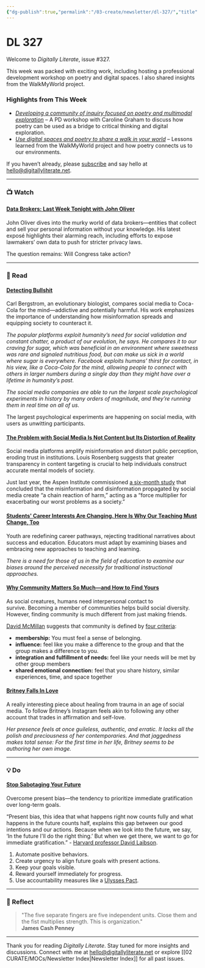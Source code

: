```yaml
---
{"dg-publish":true,"permalink":"/03-create/newsletter/dl-327/","title":"Force Multipliers","tags":["data","social-media"]}
---
```



# DL 327  

Welcome to _Digitally Literate_, issue #327.  

This week was packed with exciting work, including hosting a professional development workshop on poetry and digital spaces. I also shared insights from the WalkMyWorld project.  

### Highlights from This Week  

- [_Developing a community of inquiry focused on poetry and multimodal exploration_](https://literacy6-12.org/poetry-and-multimodal-exploration/) – A PD workshop with Caroline Graham to discuss how poetry can be used as a bridge to critical thinking and digital exploration.  
- [_Use digital spaces and poetry to share a walk in your world_](https://literacy6-12.org/use-digital-spaces-and-poetry-to-share-a-walk-in-your-world/) – Lessons learned from the WalkMyWorld project and how poetry connects us to our environments.  

If you haven’t already, please [subscribe](https://digitallyliterate.net) and say hello at [hello@digitallyliterate.net](mailto:hello@digitallyliterate.net).  

---

### 📺 Watch  

#### [Data Brokers: Last Week Tonight with John Oliver](https://www.youtube.com/watch?v=wqn3gR1WTcA)  

John Oliver dives into the murky world of data brokers—entities that collect and sell your personal information without your knowledge. His latest exposé highlights their alarming reach, including efforts to expose lawmakers’ own data to push for stricter privacy laws.  

The question remains: Will Congress take action?  

---

### 📖 Read  

#### [Detecting Bullshit](https://www.science.org/content/article/studying-fighting-misinformation-top-scientific-priority-biologist-argues?ref=refind)  

Carl Bergstrom, an evolutionary biologist, compares social media to Coca-Cola for the mind—addictive and potentially harmful. His work emphasizes the importance of understanding how misinformation spreads and equipping society to counteract it.  

_The popular platforms exploit humanity’s need for social validation and constant chatter, a product of our evolution, he says. He compares it to our craving for sugar, which was beneficial in an environment where sweetness was rare and signaled nutritious food, but can make us sick in a world where sugar is everywhere. Facebook exploits humans’ thirst for contact, in his view, like a Coca-Cola for the mind, allowing people to connect with others in larger numbers during a single day than they might have over a lifetime in humanity’s past._

_The social media companies are able to run the largest scale psychological experiments in history by many orders of magnitude, and they’re running them in real time on all of us._

The largest psychological experiments are happening on social media, with users as unwitting participants.  

#### [The Problem with Social Media Is Not Content but Its Distortion of Reality](https://bigthink.com/the-present/social-media-distorts-reality/)  

Social media platforms amplify misinformation and distort public perception, eroding trust in institutions. Louis Rosenberg suggests that greater transparency in content targeting is crucial to help individuals construct accurate mental models of society.  

Just last year, the Aspen Institute commissioned [a six-month study](https://www.aspeninstitute.org/publications/commission-on-information-disorder-final-report/) that concluded that the misinformation and disinformation propagated by social media create “a chain reaction of harm,” acting as a “force multiplier for exacerbating our worst problems as a society.” 

#### [Students' Career Interests Are Changing. Here Is Why Our Teaching Must Change, Too](https://www.edsurge.com/news/2022-03-28-students-career-interests-are-changing-here-is-why-our-teaching-must-change-too)  

Youth are redefining career pathways, rejecting traditional narratives about success and education. Educators must adapt by examining biases and embracing new approaches to teaching and learning.  

_There is a need for those of us in the field of education to examine our biases around the perceived necessity for traditional instructional approaches._

#### [Why Community Matters So Much—and How to Find Yours](https://www.vox.com/22992901/how-to-find-your-community-as-an-adult)  

As social creatures, humans need interpersonal contact to survive. Becoming a member of communities helps build social diversity. However, finding community is much different from just making friends.

[David McMillan](https://www.drdavidmcmillan.com/) suggests that community is defined by [four criteria](https://www.drdavidmcmillan.com/sense-of-community/article-1):

- **membership:** You must feel a sense of belonging.
- **influence:** feel like you make a difference to the group and that the group makes a difference to you.
- **integration and fulfillment of needs:** feel like your needs will be met by other group members
- **shared emotional connection:** feel that you share history, similar experiences, time, and space together

#### [Britney Falls In Love](https://www.bustle.com/entertainment/britney-spears-instagram)

A really interesting piece about healing from trauma in an age of social media. To follow Britney’s Instagram feels akin to following any other account that trades in affirmation and self-love.

_Her presence feels at once guileless, authentic, and erratic. It lacks all the polish and preciousness of her contemporaries. And that jaggedness makes total sense: For the first time in her life, Britney seems to be authoring her own image._

---

### 💡 Do  

#### [Stop Sabotaging Your Future](https://blog.trello.com/the-present-bias-why-you-keep-sabotaging-your-future-and-how-to-stop)  

Overcome present bias—the tendency to prioritize immediate gratification over long-term goals.  

“Present bias, this idea that what happens right now counts fully and what happens in the future counts half, explains this gap between our good intentions and our actions. Because when we look into the future, we say, ‘In the future I'll do the right thing.’ But when we get there, we want to go for immediate gratification.” - [Harvard professor David Laibson](https://www.youtube.com/watch?v=UocAX_jDsN0&t=2392s).

1. Automate positive behaviors.  
2. Create urgency to align future goals with present actions.  
3. Keep your goals visible.  
4. Reward yourself immediately for progress.  
5. Use accountability measures like a [Ulysses Pact](https://nickwignall.com/ulysses-pact/).  

---

### 🌱 Reflect  

> "The five separate fingers are five independent units. Close them and the fist multiplies strength. This is organization."  
> **James Cash Penney**  

---

Thank you for reading _Digitally Literate_. Stay tuned for more insights and discussions. Connect with me at [hello@digitallyliterate.net](mailto:hello@digitallyliterate.net) or explore [[02 CURATE/MOCs/Newsletter Index\|Newsletter Index]] for all past issues.  
